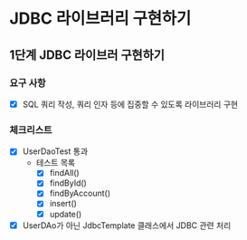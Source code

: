 # JDBC 라이브러리 구현하기

## 1단계 JDBC 라이브러 구현하기

### 요구 사항

- [x] SQL 쿼리 작성, 쿼리 인자 등에 집중할 수 있도록 라이브러리 구현

### 체크리스트

- [x] UserDaoTest 통과
    - 테스트 목록
        - [x] findAll()
        - [x] findById()
        - [X] findByAccount()
        - [x] insert()
        - [x] update()
- [x] UserDAo가 아닌 JdbcTemplate 클래스에서 JDBC 관련 처리 
